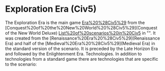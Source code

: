 # Exploration Era (Civ5)

The Exploration Era is the main game [Era%20%28Civ5%29](era) from the [Conquest%20of%20the%20New%20World%20%28Civ5%29](Conquest of the New World Deluxe) [List%20of%20scenarios%20in%20Civ5](scenario) in "". It was created from the [Renaissance%20Era%20%28Civ5%29](Renaissance Era) and half of the [Medieval%20Era%20%28Civ5%29](Medieval Era) in the standard version of the scenario. It is preceded by the Late Horizon Era and followed by the Enlightenment Era.
Technologies.
In addition to technologies from a standard game there are technologies that are specific to the scenario: